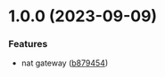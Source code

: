# 1.0.0 (2023-09-09)


### Features

* nat gateway ([b879454](https://github.com/data-platform-hq/terraform-azurerm-nat-gateway/commit/b8794546069eaf49779321774bd948ffb2c8409b))
